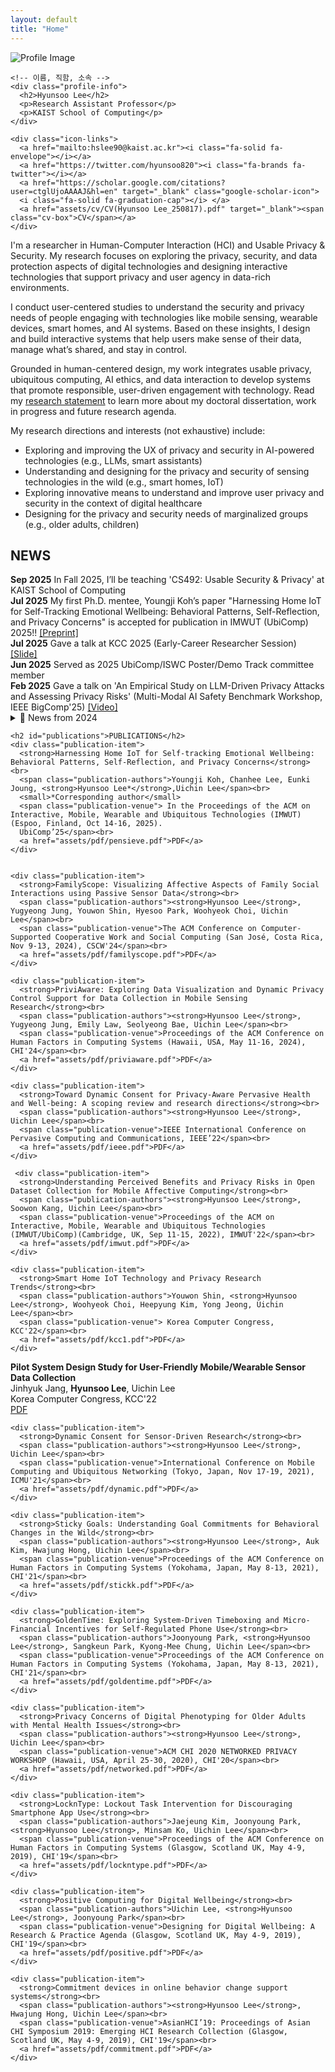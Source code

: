 ```yaml
---
layout: default
title: "Home"
---
```


<div class="page-wrapper">

  <!-- 왼쪽: 사진 + 아이콘 -->
  <div class="sidebar">
    <img src="assets/img/profile.JPG" alt="Profile Image" class="profile-img">
    
    <!-- 이름, 직함, 소속 -->
    <div class="profile-info">
      <h2>Hyunsoo Lee</h2>
      <p>Research Assistant Professor</p>
      <p>KAIST School of Computing</p>
    </div>

   <!-- 이메일, 트위터, 구글스칼라, CV -->
    <div class="icon-links">
      <a href="mailto:hslee90@kaist.ac.kr"><i class="fa-solid fa-envelope"></i></a>
      <a href="https://twitter.com/hyunsoo820"><i class="fa-brands fa-twitter"></i></a>
      <a href="https://scholar.google.com/citations?user=ctglUjoAAAAJ&hl=en" target="_blank" class="google-scholar-icon">
      <i class="fa-solid fa-graduation-cap"></i> </a>      
      <a href="assets/cv/CV(Hyunsoo Lee_250817).pdf" target="_blank"><span class="cv-box">CV</span></a>
    </div>
  </div> <!-- .sidebar 닫기 -->


  <!-- 오른쪽: 텍스트 내용 -->
<div class="main-content">
  <p>I'm a researcher in Human-Computer Interaction (HCI) and Usable Privacy & Security. My research focuses on exploring the privacy, security, and data protection aspects of digital technologies and designing interactive technologies that support privacy and user agency in data-rich environments.</p>

  <p>I conduct user-centered studies to understand the security and privacy needs of people engaging with technologies like mobile sensing, wearable devices, smart homes, and AI systems. Based on these insights, I design and build interactive systems that help users make sense of their data, manage what’s shared, and stay in control.</p>

  <p>Grounded in human-centered design, my work integrates usable privacy, ubiquitous computing, AI ethics, and data interaction to develop systems that promote responsible, user-driven engagement with technology.  Read my <a href="assets/pdf/research statement.pdf" target="_blank">research statement</a> to learn more about my doctoral dissertation, work in progress and future research agenda.</p>

<p>My research directions and interests (not exhaustive) include:</p>
<ul>
  <li>Exploring and improving the UX of privacy and security in AI-powered technologies (e.g., LLMs, smart assistants)</li>
  <li>Understanding and designing for the privacy and security of sensing technologies in the wild (e.g., smart homes, IoT)</li>
  <li>Exploring innovative means to understand and improve user privacy and security in the context of digital healthcare</li>
  <li>Designing for the privacy and security needs of marginalized groups (e.g., older adults, children)</li>
</ul>

<h2 id="news">NEWS</h2>

<div class="news-item">
  <strong>Sep 2025</strong> In Fall 2025, I’ll be teaching 'CS492: Usable Security & Privacy' at KAIST School of Computing
</div>
<div class="news-item">
  <strong>Jul 2025</strong> My first Ph.D. mentee, Youngji Koh’s paper "Harnessing Home IoT for Self-Tracking Emotional Wellbeing: Behavioral Patterns, Self-Reflection, and Privacy Concerns" is accepted for publication in IMWUT (UbiComp) 2025!! 
      <a href="assets/pdf/lifepensieve.pdf">[Preprint]</a>
</div>
<div class="news-item">
  <strong>Jul 2025</strong> Gave a talk at KCC 2025 (Early-Career Researcher Session)
    <a href="assets/pdf/kcc2025.pdf">[Slide]</a>
</div>
<div class="news-item">
  <strong>Jun 2025</strong> Served as 2025 UbiComp/ISWC Poster/Demo Track committee member
</div>
<div class="news-item">
  <strong>Feb 2025</strong> Gave a talk on 'An Empirical Study on LLM-Driven Privacy Attacks and Assessing Privacy Risks' (Multi-Modal AI Safety Benchmark Workshop, IEEE BigComp'25) 
  <a href="https://drive.google.com/file/d/1AUVYTqllDpHN6iQ8BQFxD_omzMx-udne/view?usp=sharing">[Video]</a>
</div>

<!-- 이전 연도 뉴스는 접기 -->
<details>
  <summary>📂 News from 2024</summary>

  <div class="news-item">
    <strong>Nov 2024</strong> Presented 'FamilyScope: Visualizing Affective Aspects of Family Social Interactions using Passive Sensor Data' at CSCW'24 (San José, Costa Rica) 
    <a href="assets/pdf/cscw24.pdf">[Slide]</a>
  </div>
  <div class="news-item">
    <strong>Oct 2024</strong> Joined the 'Multimodal Benchmark Dataset for AI Safety' project by TTA (Telecommunications Technology Association) and KAKAO
  </div>
  <div class="news-item">
    <strong>Aug 2024</strong> Started research project with Oded Nov’s team at NYU on <i>OurData</i>—a new concept supporting multi-user data in smart home sensing contexts
  </div>
  <div class="news-item">
    <strong>Jun 2024</strong> Gave a talk on 'User-Friendly Privacy Design in Ubiquitous Computing' at KCC'24 (Jeju island, South Korea)
  </div>
  <div class="news-item">
    <strong>May 2024</strong> Presented 'PriviAware: Exploring Data Visualization and Dynamic Privacy Control Support for Data Collection in Mobile Sensing Research' at CHI'24 (Hawaii, USA)
    <a href="assets/pdf/chi24.pdf">[Slide]</a>
  </div>
  <div class="news-item">
    <strong>Apr 2024</strong> Gave a talk on 'Supporting User Data Privacy in Digital Healthcare Systems' at Yonsei University (Graduate School of Information Science)
  </div>
</details>
    
    <h2 id="publications">PUBLICATIONS</h2>
    <div class="publication-item">
      <strong>Harnessing Home IoT for Self-tracking Emotional Wellbeing: Behavioral Patterns, Self-Reflection, and Privacy Concerns</strong><br>
      <span class="publication-authors">Youngji Koh, Chanhee Lee, Eunki Joung, <strong>Hyunsoo Lee*</strong>,Uichin Lee</span><br>
      <small>*Corresponding author</small>
      <span class="publication-venue"> In the Proceedings of the ACM on Interactive, Mobile, Wearable and Ubiquitous Technologies (IMWUT) (Espoo, Finland, Oct 14-16, 2025). 
      UbiComp’25</span><br>
      <a href="assets/pdf/pensieve.pdf">PDF</a>
    </div>

    
    <div class="publication-item">
      <strong>FamilyScope: Visualizing Affective Aspects of Family Social Interactions using Passive Sensor Data</strong><br>
      <span class="publication-authors"><strong>Hyunsoo Lee</strong>, Yugyeong Jung, Youwon Shin, Hyesoo Park, Woohyeok Choi, Uichin Lee</span><br>
      <span class="publication-venue">The ACM Conference on Computer-Supported Cooperative Work and Social Computing (San José, Costa Rica, Nov 9-13, 2024), CSCW'24</span><br>
      <a href="assets/pdf/familyscope.pdf">PDF</a>
    </div>

    <div class="publication-item">
      <strong>PriviAware: Exploring Data Visualization and Dynamic Privacy Control Support for Data Collection in Mobile Sensing Research</strong><br>
      <span class="publication-authors"><strong>Hyunsoo Lee</strong>, Yugyeong Jung, Emily Law, Seolyeong Bae, Uichin Lee</span><br>
      <span class="publication-venue">Proceedings of the ACM Conference on Human Factors in Computing Systems (Hawaii, USA, May 11-16, 2024), CHI'24</span><br>
      <a href="assets/pdf/priviaware.pdf">PDF</a>
    </div>

    <div class="publication-item">
      <strong>Toward Dynamic Consent for Privacy-Aware Pervasive Health and Well-being: A scoping review and research directions</strong><br>
      <span class="publication-authors"><strong>Hyunsoo Lee</strong>, Uichin Lee</span><br>
      <span class="publication-venue">IEEE International Conference on Pervasive Computing and Communications, IEEE’22</span><br>
      <a href="assets/pdf/ieee.pdf">PDF</a>
    </div>

     <div class="publication-item">
      <strong>Understanding Perceived Benefits and Privacy Risks in Open Dataset Collection for Mobile Affective Computing</strong><br>
      <span class="publication-authors"><strong>Hyunsoo Lee</strong>, Soowon Kang, Uichin Lee</span><br>
      <span class="publication-venue">Proceedings of the ACM on Interactive, Mobile, Wearable and Ubiquitous Technologies (IMWUT/UbiComp)(Cambridge, UK, Sep 11-15, 2022), IMWUT'22</span><br>
      <a href="assets/pdf/imwut.pdf">PDF</a>
    </div>

    <div class="publication-item">
      <strong>Smart Home IoT Technology and Privacy Research Trends</strong><br>
      <span class="publication-authors">Youwon Shin, <strong>Hyunsoo Lee</strong>, Woohyeok Choi, Heepyung Kim, Yong Jeong, Uichin Lee</span><br>
      <span class="publication-venue"> Korea Computer Congress, KCC'22</span><br>
      <a href="assets/pdf/kcc1.pdf">PDF</a>
    </div>

   <div class="publication-item">
      <strong>Pilot System Design Study for User-Friendly Mobile/Wearable Sensor Data Collection</strong><br>
      <span class="publication-authors"> Jinhyuk Jang, <strong>Hyunsoo Lee</strong>, Uichin Lee</span><br>
      <span class="publication-venue"> Korea Computer Congress, KCC'22</span><br>
      <a href="assets/pdf/kcc2.pdf">PDF</a>
    </div>

    
    <div class="publication-item">
      <strong>Dynamic Consent for Sensor-Driven Research</strong><br>
      <span class="publication-authors"><strong>Hyunsoo Lee</strong>, Uichin Lee</span><br>
      <span class="publication-venue">International Conference on Mobile Computing and Ubiquitous Networking (Tokyo, Japan, Nov 17-19, 2021), ICMU'21</span><br>
      <a href="assets/pdf/dynamic.pdf">PDF</a>
    </div>

    <div class="publication-item">
      <strong>Sticky Goals: Understanding Goal Commitments for Behavioral Changes in the Wild</strong><br>
      <span class="publication-authors"><strong>Hyunsoo Lee</strong>, Auk Kim, Hwajung Hong, Uichin Lee</span><br>
      <span class="publication-venue">Proceedings of the ACM Conference on Human Factors in Computing Systems (Yokohama, Japan, May 8-13, 2021), CHI'21</span><br>
      <a href="assets/pdf/stickk.pdf">PDF</a>
    </div>

    <div class="publication-item">
      <strong>GoldenTime: Exploring System-Driven Timeboxing and Micro-Financial Incentives for Self-Regulated Phone Use</strong><br>
      <span class="publication-authors">Joonyoung Park, <strong>Hyunsoo Lee</strong>, Sangkeun Park, Kyong-Mee Chung, Uichin Lee</span><br>
      <span class="publication-venue">Proceedings of the ACM Conference on Human Factors in Computing Systems (Yokohama, Japan, May 8-13, 2021), CHI'21</span><br>
      <a href="assets/pdf/goldentime.pdf">PDF</a>
    </div>

    <div class="publication-item">
      <strong>Privacy Concerns of Digital Phenotyping for Older Adults with Mental Health Issues</strong><br>
      <span class="publication-authors"><strong>Hyunsoo Lee</strong>, Uichin Lee</span><br>
      <span class="publication-venue">ACM CHI 2020 NETWORKED PRIVACY WORKSHOP (Hawaii, USA, April 25-30, 2020), CHI'20</span><br>
      <a href="assets/pdf/networked.pdf">PDF</a>
    </div>

    <div class="publication-item">
      <strong>LocknType: Lockout Task Intervention for Discouraging Smartphone App Use</strong><br>
      <span class="publication-authors">Jaejeung Kim, Joonyoung Park, <strong>Hyunsoo Lee</strong>, Minsam Ko, Uichin Lee</span><br>
      <span class="publication-venue">Proceedings of the ACM Conference on Human Factors in Computing Systems (Glasgow, Scotland UK, May 4-9, 2019), CHI'19</span><br>
      <a href="assets/pdf/lockntype.pdf">PDF</a>
    </div>

    <div class="publication-item">
      <strong>Positive Computing for Digital Wellbeing</strong><br>
      <span class="publication-authors">Uichin Lee, <strong>Hyunsoo Lee</strong>, Joonyoung Park</span><br>
      <span class="publication-venue">Designing for Digital Wellbeing: A Research & Practice Agenda (Glasgow, Scotland UK, May 4-9, 2019), CHI'19</span><br>
      <a href="assets/pdf/positive.pdf">PDF</a>
    </div>

    <div class="publication-item">
      <strong>Commitment devices in online behavior change support systems</strong><br>
      <span class="publication-authors"><strong>Hyunsoo Lee</strong>, Hwajung Hong, Uichin Lee</span><br>
      <span class="publication-venue">AsianHCI’19: Proceedings of Asian CHI Symposium 2019: Emerging HCI Research Collection (Glasgow, Scotland UK, May 4-9, 2019), CHI'19</span><br>
      <a href="assets/pdf/commitment.pdf">PDF</a>
    </div>

  </div> <!-- .main-content 닫기 -->

</div> <!-- .page-wrapper 닫기 -->
